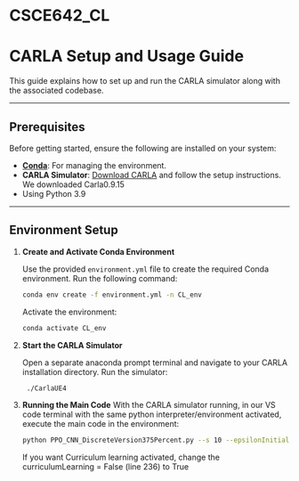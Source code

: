 # CSCE642_CL
# CARLA Setup and Usage Guide

This guide explains how to set up and run the CARLA simulator along with the associated codebase.

---

## Prerequisites

Before getting started, ensure the following are installed on your system:

- **[Conda](https://docs.conda.io/en/latest/miniconda.html)**: For managing the environment.
- **CARLA Simulator**: [Download CARLA](https://github.com/carla-simulator/carla/blob/master/Docs/download.md) and follow the setup instructions. We downloaded Carla0.9.15
- Using Python 3.9

---

## Environment Setup

1. **Create and Activate Conda Environment**

   Use the provided `environment.yml` file to create the required Conda environment. Run the following command:

   ```bash
   conda env create -f environment.yml -n CL_env
   ```
   Activate the environment:
   ```bash
   conda activate CL_env
   ```

2. **Start the CARLA Simulator**

   Open a separate anaconda prompt terminal and navigate to your CARLA installation directory. Run the simulator:
   ```bash
    ./CarlaUE4
   ```
3. **Running the Main Code**
   With the CARLA simulator running, in our VS code terminal with the same python interpreter/environment activated, execute the main code in the environment:
   ```bash
   python PPO_CNN_DiscreteVersion375Percent.py --s 10 --epsilonInitial 1 --discount .15 --throttle .5 --preview true --numEpisodes 1 -l y -q 20000
   ```
   If you want Curriculum learning activated, change the curriculumLearning = False (line 236) to True
   

